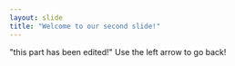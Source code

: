 ```yaml
---
layout: slide
title: "Welcome to our second slide!"
---
```

"this part has been edited!"
Use the left arrow to go back!

